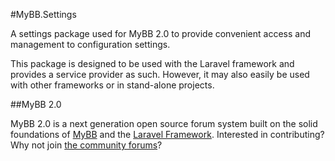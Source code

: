 #MyBB.Settings

A settings package used for MyBB 2.0 to provide convenient access and management to configuration settings.

This package is designed to be used with the Laravel framework and provides a service provider as such. However, it may also easily be used with other frameworks or in stand-alone projects.

##MyBB 2.0

MyBB 2.0 is a next generation open source forum system built on the solid foundations of [MyBB](http://mybb.com) and the [Laravel Framework](http://laravel.com). Interested in contributing? Why not join [the community forums](http://community.mybb.com)?
